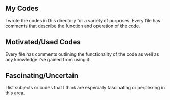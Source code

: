 ## My Codes  
I wrote the codes in this directory for a variety of purposes. Every file has comments that describe the function and operation of the code.  
## Motivated/Used Codes  
 Every file has comments outlining the functionality of the code as well as any knowledge I've gained from using it.  
 ## Fascinating/Uncertain  
I list subjects or codes that I think are especially fascinating or perplexing in this area.
